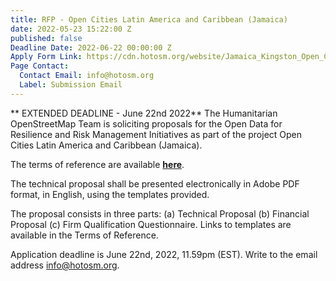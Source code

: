```yaml
---
title: RFP - Open Cities Latin America and Caribbean (Jamaica)
date: 2022-05-23 15:22:00 Z
published: false
Deadline Date: 2022-06-22 00:00:00 Z
Apply Form Link: https://cdn.hotosm.org/website/Jamaica_Kingston_Open_Cities_LAC_Local_Implementation_TOR.pdf
Page Contact:
  Contact Email: info@hotosm.org
  Label: Submission Email
---
```


** EXTENDED DEADLINE - June 22nd 2022**
The Humanitarian OpenStreetMap Team is soliciting proposals for the Open Data for Resilience and Risk Management Initiatives as part of the project Open Cities Latin America and Caribbean (Jamaica).

The terms of reference are available [**here**](https://cdn.hotosm.org/website/Jamaica_Kingston_Open_Cities_LAC_Local_Implementation_TOR.pdf).

The technical proposal shall be presented electronically in Adobe PDF format, in English, using the templates provided.

The proposal consists in three parts: (a) Technical Proposal (b) Financial Proposal (c) Firm Qualification Questionnaire. Links to templates are available in the Terms of Reference.

Application deadline is June 22nd, 2022, 11.59pm (EST). Write to the email address [info@hotosm.org](info@hotosm.org).

